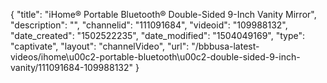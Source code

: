 {
    "title": "iHome&reg; Portable Bluetooth&reg; Double-Sided 9-Inch Vanity Mirror",
    "description": "",
    "channelid": "111091684",
    "videoid": "109988132",
    "date_created": "1502522235",
    "date_modified": "1504049169",
    "type": "captivate",
    "layout": "channelVideo",
    "url": "\/bbbusa-latest-videos\/ihome\u00c2-portable-bluetooth\u00c2-double-sided-9-inch-vanity\/111091684-109988132"
}